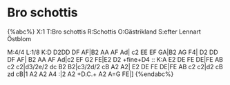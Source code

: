 # Bro schottis

{%abc%}
X:1
T:Bro schottis
R:Schottis
O:Gästrikland
S:efter Lennart Östblom

M:4/4
L:1/8
K:D
D2DD DF AF|B2 AA AF Ad| c2 EE EF GA|B2 AG F4|
D2 DD DF AF| B2 AA AF Ad|c2 EF G2 FE|E2 D2 +fine+D4 ::
K:A 
E2 DE FE DE|FE AB c2 c2|d3/2e/2 dc B2 B2|c3/2d/2 cB A2 A2|
E2 DE FE DE|FE AB c2 c2|d2 cB zd cB|1 A2 A2 A4 :|2 A2 +D.C.+ A2 A=G FE|]
{%endabc%}

